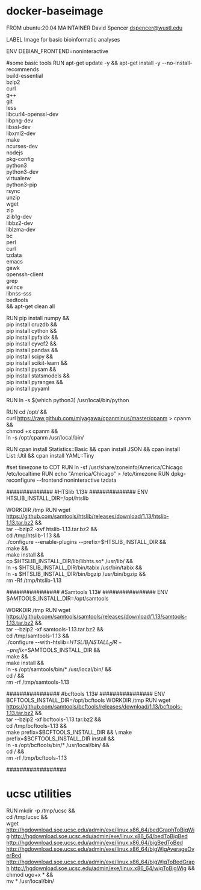 # docker-baseimage

FROM ubuntu:20.04
MAINTAINER David Spencer <dspencer@wustl.edu>

LABEL Image for basic bioinformatic analyses

ENV DEBIAN_FRONTEND=noninteractive

#some basic tools
RUN apt-get update -y && apt-get install -y --no-install-recommends \
    build-essential \
    bzip2 \
    curl \
    g++ \
    git \
    less \
    libcurl4-openssl-dev \
    libpng-dev \
    libssl-dev \
    libxml2-dev \
    make \
    ncurses-dev \
    nodejs \
    pkg-config \
    python3 \
    python3-dev \
    virtualenv \
    python3-pip \
    rsync \
    unzip \
    wget \
    zip \
    zlib1g-dev \
    libbz2-dev \
    liblzma-dev \
    bc \
    perl \
    curl \
    tzdata \
    emacs \
    gawk \
    openssh-client \
    grep \
    evince \
    libnss-sss \
    bedtools \
    && apt-get clean all

RUN pip install numpy && \
    pip install cruzdb && \
    pip install cython && \
    pip install pyfaidx && \
    pip install cyvcf2 && \
    pip install pandas && \
    pip install scipy && \
    pip install scikit-learn && \
    pip install pysam && \
    pip install statsmodels && \
    pip install pyranges && \
    pip install pyyaml
    
RUN ln -s $(which python3) /usr/local/bin/python

RUN cd /opt/ && \
    curl https://raw.github.com/miyagawa/cpanminus/master/cpanm > cpanm && \
    chmod +x cpanm && \
    ln -s /opt/cpanm /usr/local/bin/
    
RUN cpan install Statistics::Basic && cpan install JSON && cpan install List::Util && cpan install YAML::Tiny


#set timezone to CDT
RUN ln -sf /usr/share/zoneinfo/America/Chicago /etc/localtime
RUN echo "America/Chicago" > /etc/timezone
RUN dpkg-reconfigure --frontend noninteractive tzdata


##############
#HTSlib 1.13#
##############
ENV HTSLIB_INSTALL_DIR=/opt/htslib

WORKDIR /tmp
RUN wget https://github.com/samtools/htslib/releases/download/1.13/htslib-1.13.tar.bz2 && \
    tar --bzip2 -xvf htslib-1.13.tar.bz2 && \
    cd /tmp/htslib-1.13 && \
    ./configure  --enable-plugins --prefix=$HTSLIB_INSTALL_DIR && \
    make && \
    make install && \
    cp $HTSLIB_INSTALL_DIR/lib/libhts.so* /usr/lib/ && \
    ln -s $HTSLIB_INSTALL_DIR/bin/tabix /usr/bin/tabix && \
    ln -s $HTSLIB_INSTALL_DIR/bin/bgzip /usr/bin/bgzip && \
    rm -Rf /tmp/htslib-1.13

################
#Samtools 1.13#
################
ENV SAMTOOLS_INSTALL_DIR=/opt/samtools

WORKDIR /tmp
RUN wget https://github.com/samtools/samtools/releases/download/1.13/samtools-1.13.tar.bz2 && \
    tar --bzip2 -xf samtools-1.13.tar.bz2 && \
    cd /tmp/samtools-1.13 && \
    ./configure --with-htslib=$HTSLIB_INSTALL_DIR --prefix=$SAMTOOLS_INSTALL_DIR && \
    make && \
    make install && \
    ln -s /opt/samtools/bin/* /usr/local/bin/ && \
    cd / && \
    rm -rf /tmp/samtools-1.13

################
#bcftools 1.13#
################
ENV BCFTOOLS_INSTALL_DIR=/opt/bcftools
WORKDIR /tmp
RUN wget https://github.com/samtools/bcftools/releases/download/1.13/bcftools-1.13.tar.bz2 && \
    tar --bzip2 -xf bcftools-1.13.tar.bz2 && \
    cd /tmp/bcftools-1.13 && \
    make prefix=$BCFTOOLS_INSTALL_DIR && \
    make prefix=$BCFTOOLS_INSTALL_DIR install && \
    ln -s /opt/bcftools/bin/* /usr/local/bin/ && \
    cd / && \
    rm -rf /tmp/bcftools-1.13


##################
# ucsc utilities #
RUN mkdir -p /tmp/ucsc && \
    cd /tmp/ucsc && \
    wget http://hgdownload.soe.ucsc.edu/admin/exe/linux.x86_64/bedGraphToBigWig http://hgdownload.soe.ucsc.edu/admin/exe/linux.x86_64/bedToBigBed http://hgdownload.soe.ucsc.edu/admin/exe/linux.x86_64/bigBedToBed http://hgdownload.soe.ucsc.edu/admin/exe/linux.x86_64/bigWigAverageOverBed http://hgdownload.soe.ucsc.edu/admin/exe/linux.x86_64/bigWigToBedGraph http://hgdownload.soe.ucsc.edu/admin/exe/linux.x86_64/wigToBigWig && \
    chmod ugo+x * && \
    mv * /usr/local/bin/

